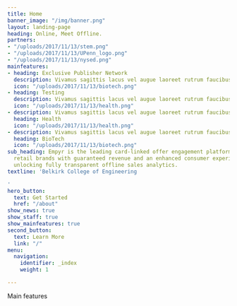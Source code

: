 ```yaml
---
title: Home
banner_image: "/img/banner.png"
layout: landing-page
heading: Online, Meet Offline.
partners:
- "/uploads/2017/11/13/stem.png"
- "/uploads/2017/11/13/UPenn_logo.png"
- "/uploads/2017/11/13/nysed.png"
mainfeatures:
- heading: Exclusive Publisher Network
  description: Vivamus sagittis lacus vel augue laoreet rutrum faucibus dolor auctor.
  icon: "/uploads/2017/11/13/biotech.png"
- heading: Testing
  description: Vivamus sagittis lacus vel augue laoreet rutrum faucibus dolor auctor.
  icon: "/uploads/2017/11/13/health.png"
- description: Vivamus sagittis lacus vel augue laoreet rutrum faucibus dolor auctor.
  heading: Health
  icon: "/uploads/2017/11/13/health.png"
- description: Vivamus sagittis lacus vel augue laoreet rutrum faucibus dolor auctor.
  heading: BioTech
  icon: "/uploads/2017/11/13/biotech.png"
sub_heading: Empyr is the leading card-linked offer engagement platform, empowering
  retail brands with guaranteed revenue and an enhanced consumer experience– all while
  unlocking fully transparent offline sales analytics.
textline: 'Belkirk College of Engineering

'
hero_button:
  text: Get Started
  href: "/about"
show_news: true
show_staff: true
show_mainfeatures: true
second_button:
  text: Learn More
  link: "/"
menu:
  navigation:
    identifier: _index
    weight: 1

---
```

Main features